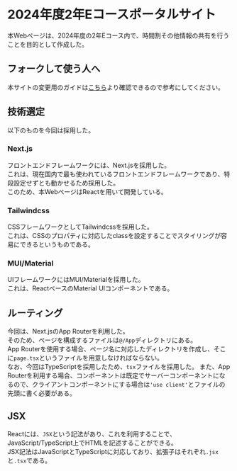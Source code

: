 # 2024年度2年Eコースポータルサイト

本Webページは、2024年度の2年Eコース内で、時間割その他情報の共有を行うことを目的として作成した。  

## フォークして使う人へ

本サイトの変更用のガイドは[こちら](./how-to-edit.md)より確認できるので参考にしてください。

## 技術選定

以下のものを今回は採用した。

### Next.js

フロントエンドフレームワークには、Next.jsを採用した。  
これは、現在国内で最も使われているフロントエンドフレームワークであり、特段設定せずとも動かせるため採用した。  
このため、本WebページはReactを用いて開発している。

### Tailwindcss

CSSフレームワークとしてTailwindcssを採用した。  
これは、CSSのプロパティに対応したclassを設定することでスタイリングが容易にできるというものである。

### MUI/Material

UIフレームワークにはMUI/Materialを採用した。  
これは、ReactベースのMaterial UIコンポーネントである。

## ルーティング

今回は、Next.jsのApp Routerを利用した。  
そのため、ページを構成するファイルは`@/App`ディレクトリにある。  
App Routerを使用する場合、ページ名に対応したディレクトリを作成し、そこに`page.tsx`というファイルを用意しなければならない。  
なお、今回はTypeScriptを採用したため、`tsx`ファイルを採用した。
また、App Routerを利用する場合、コンポーネントは既定でサーバーコンポーネントになるので、クライアントコンポーネントにする場合は`'use client'`とファイルの先頭に書く必要がある。

## JSX

Reactには、`JSX`という記法があり、これを利用することで、JavaScript/TypeScript上でHTMLを記述することができる。  
JSX記法はJavaScriptとTypeScriptに対応しており、拡張子はそれぞれ`.jsx`と`.tsx`である。
